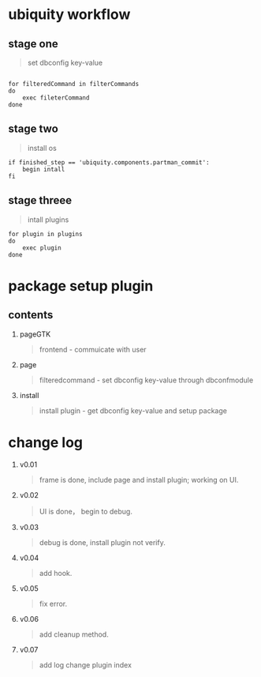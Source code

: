 # ubiquity workflow

## stage one

> set dbconfig key-value

```

for filteredCommand in filterCommands
do 
    exec fileterCommand
done

```

## stage two

> install os

```
if finished_step == 'ubiquity.components.partman_commit':
    begin intall
fi
```

## stage threee

> intall plugins

```
for plugin in plugins
do
    exec plugin
done
```

# package setup plugin

## contents
1. pageGTK
    > frontend - commuicate with user

2. page
    > filteredcommand - set dbconfig key-value through dbconfmodule

3. install
    > install plugin - get dbconfig key-value and setup package


# change log

1. v0.01
    > frame is done, include page and install plugin; working on UI.

2. v0.02
    > UI is done， begin to debug.

3. v0.03
    > debug is done, install plugin not verify.

4. v0.04
    > add hook.

5. v0.05
    > fix error.

6. v0.06
    > add cleanup method.

7. v0.07
    > add log
    > change plugin index

